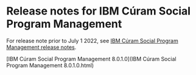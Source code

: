 # Release notes for IBM Cúram Social Program Management

For release note prior to July 1 2022, see [IBM Cúram Social Program Management release notes](https://www.ibm.com/support/pages/node/713035).

[IBM Cúram Social Program Management 8.0.1.0](IBM Cúram Social Program Management 8.0.1.0.html)
